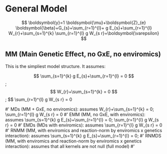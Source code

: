 # General Model

$$ \boldsymbol{y}=1 \boldsymbol{\mu}+\boldsymbol{Z}_{e} \boldsymbol{\beta}+G_{s}+\sum_{r=1}^{l}+ g E_{s}+\sum_{r=1}^{l} W_{r}+\sum_{s=1}^{k} \sum_{r=1}^{l} g W_{s r}+\boldsymbol{\varepsilon} $$

## MM (Main Genetic Effect, no GxE, no enviromics)

This is the simpliest model structure. It assumes:

$$ \sum_{s=1}^{k} g E_{s}+\sum_{r=1}^{l} = 0 $$; $$ W_{r}+\sum_{s=1}^{k} = 0 $$; $$ \sum_{r=1}^{l} g W_{s r} = 0

#' MDs (MM + GxE, no enviromics): assumes   W_{r}+\sum_{s=1}^{k} = 0; \sum_{r=1}^{l} g W_{s r} = 0
#' EMM (MM, no GxE, with enviromics): assumes \sum_{s=1}^{k} g E_{s}+\sum_{r=1}^{l} = 0;  \sum_{r=1}^{l} g W_{s r} = 0
#' EMDs (MDs with enviromics): assumes   \sum_{r=1}^{l} g W_{s r} = 0
#' RNMM (MM, with enviromics and reaction-norm by enviromics x genetics interaction): assumes \sum_{s=1}^{k} g E_{s}+\sum_{r=1}^{l} = 0;
#' RNMDS (MM, with enviromics and reaction-norm by enviromics x genetics interaction): assumes that all kernels are not null (full model)
#'
